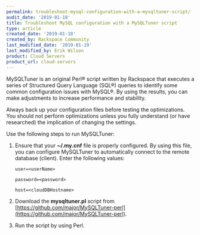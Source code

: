 ```yaml
---
permalink: troubleshoot-mysql-configuration-with-a-mysqltuner-script/
audit_date: '2019-01-18'
title: Troubleshoot MySQL configuration with a MySQLTuner script
type: article
created_date: '2019-01-18'
created_by: Rackspace Community
last_modified_date: '2019-01-19'
last_modified_by: Erik Wilson
product: Cloud Servers
product_url: cloud-servers
---
```


MySQLTuner is an original Perl® script written by Rackspace that executes a series of Structured Query Language (SQL®) queries to identify some common configuration issues with MySQL®. By using the results, you can make adjustments to increase performance and stability.

Always back up your configuration files before testing the optimizations. You should not perform optimizations unless you fully understand (or have researched) the implication of changing the settings.

Use the following steps to run MySQLTuner:

1. Ensure that your  **~/.my.cnf** file is properly configured. By using this file, you can configure
   MySQLTuner to automatically connect to the remote database (client). Enter the following values:

       user=<userName>

       password=<password>

       host=<cloudDBHostname>

2. Download the **mysqltuner.pl** script from [https://github.com/major/MySQLTuner-perl](https://github.com/major/MySQLTuner-perl).

3. Run the script by using Perl.
